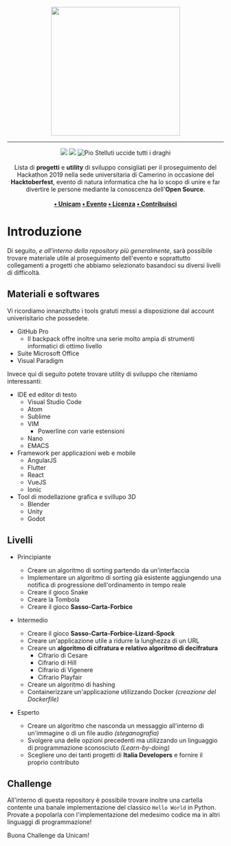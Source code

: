 <p align="center">
<img src="https://raw.githubusercontent.com/sindresorhus/awesome/master/media/logo.png" height="300">
</p>

---

<p align="center">
<img src="https://forthebadge.com/images/badges/built-with-love.svg"/>
<img src="https://forthebadge.com/images/badges/mom-made-pizza-rolls.svg"/>
<img src="https://forthebadge.com/images/badges/powered-by-watergate.svg" alt="Pio Stelluti uccide tutti i draghi"/>
<br><br>
    Lista di <b>progetti</b> e <b>utility</b> di sviluppo consigliati per il proseguimento del Hackathon 2019 nella sede universitaria di Camerino in occasione del <b>Hacktoberfest</b>, evento di natura informatica che ha lo scopo di unire e far divertire le persone mediante la conoscenza dell'<b>Open Source</b>.  
    <br><br><b>
<a href="https://www.unicam.it/">• Unicam</a>
<a href="https://hacktoberfest.digitalocean.com/eventkit">• Evento</a>
<a href="https://it.wikipedia.org/wiki/Licenza_MIT">• Licenza</a>
<a href="https://www.youtube.com/watch?v=dQw4w9WgXcQ">• Contribuisci</a>
</b></p>

Introduzione
====

Di seguito, *e all'interno della repository più generalmente*, sarà possibile trovare materiale utile al proseguimento dell'evento e soprattutto collegamenti a progetti che abbiamo selezionato basandoci su diversi livelli di difficoltà.

Materiali e softwares
---
Vi ricordiamo innanzitutto i tools gratuti messi a disposizione dal account univerisitario che possedete.

* GitHub Pro
   * Il backpack offre inoltre una serie molto ampia di strumenti informatici di ottimo livello
* Suite Microsoft Office
* Visual Paradigm

Invece qui di seguito potete trovare utility di sviluppo che riteniamo interessanti:

* IDE ed editor di testo
  * Visual Studio Code
  * Atom
  * Sublime
  * VIM
    * Powerline con varie estensioni
  * Nano
  * EMACS
* Framework per applicazioni web e mobile
  * AngularJS
  * Flutter
  * React
  * VueJS
  * Ionic
* Tool di modellazione grafica e svillupo 3D
  * Blender
  * Unity
  * Godot


Livelli
---
* Principiante
  * Creare un algoritmo di sorting partendo da un'interfaccia
  * Implementare un algoritmo di sorting già esistente aggiungendo una notifica di progressione dell'ordinamento in tempo reale
  * Creare il gioco Snake
  * Creare la Tombola
  * Creare il gioco **Sasso-Carta-Forbice**

* Intermedio
  * Creare il gioco **Sasso-Carta-Forbice-Lizard-Spock**
  * Creare un'applicazione utile a ridurre la lunghezza di un URL
  * Creare un **algoritmo di cifratura e relativo algoritmo di decifratura**
    * Cifrario di Cesare
    * Cifrario di Hill
    * Cifrario di Vigenere
    * Cifrario Playfair
  * Creare un algoritmo di hashing
  * Containerizzare un'applicazione utilizzando Docker *(creazione del Dockerfile)*

* Esperto
  * Creare un algoritmo che nasconda un messaggio all'interno di un'immagine o di un file audio *(steganografia)*
  * Svolgere una delle opzioni precedenti ma utilizzando un linguaggio di programmazione sconosciuto *(Learn-by-doing)*
  * Scegliere uno dei tanti progetti di **Italia Developers** e fornire il proprio contributo

Challenge
---
All'interno di questa repository è possibile trovare inoltre una cartella contente una banale implementazione del classico ``Hello World`` in Python. Provate a popolarla con l'implementazione del medesimo codice ma in altri linguaggi di programmazione!

Buona Challenge da Unicam!
